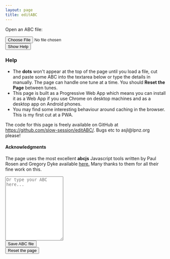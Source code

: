 ```yaml
---
layout: page
title: editABC
---
```

<script type="module">
/*
 This code uses the pwa-update web component https://github.com/pwa-builder/pwa-update to register your service worker,
 tell the user when there is an update available and let the user know when your PWA is ready to use offline.
*/

import 'https://cdn.jsdelivr.net/npm/@pwabuilder/pwaupdate';

const el = document.createElement('pwa-update');
document.body.appendChild(el);
</script>

<!-- Draw the dots -->
<div class="row">
    <div id="abcPaper" class="abcPaper"></div>
        <!-- Show ABC errors -->
    <div id='abcWarnings' class='abcWarnings'></div>
    <div id="abcAudio"></div>    
</div>

<label for="filesRow">Open an ABC file:</label>
<div id="filesRow" class="row small-up-1 medium-up-2 large-up-2">
    <!-- Group the input and controls for ABC-->
    <div class="small-9 columns">
        <input type="file" id="files" class='filterButton' aria-label="Open ABC file" name="files[]" accept=".abc" />
    </div>
    <output id="fileInfo"></output>
    <div class="small-3 columns">
        <input value='Show Help' id='help' type='button' class='filterButton' aria-label="Help" onclick='toggleHelp(this)'/>
    </div>
</div>

<div id="editHelp" class="row editHelp">
<h3>Help</h3>
<ul>
    <li>The <strong>dots</strong> won't appear at the top of the page until you load a file, cut and paste some ABC into the textarea below or type the details in manually. The page can handle one tune at a time. You should <strong>Reset the Page</strong> between tunes.</li>
    <li>This page is built as a Progressive Web App which means you can install it as a Web App if you use Chrome on desktop machines and as a desktop app on Android phones.</li> 
    <li>You may find some interesting behaviour around caching in the browser. This is my first cut at a PWA.</li>
</ul>
<p>The code for this page is freely available on GitHub at <a href="https://github.com/slow-session/editABC/">https://github.com/slow-session/editABC/</a>. Bugs etc to asjl@lpnz.org please!</p>

<h4>Acknowledgments</h4>

<p>The page uses the most excellent <strong>abcjs</strong> Javascript tools written by Paul Rosen and Gregory Dyke available <a href="https://www.abcjs.net/">here.</a> Many thanks to them for all their fine work on this.</p>

</div>

<div class="row">
    <textarea name='abc' id="textAreaABC" class="abcText" aria-label="textarea ABC" rows="13" spellcheck="false" placeholder="Or type your ABC here..."></textarea>
</div>

<div class="row small-up-2 medium-up-2 large-up-2">
    <div class="small-6 columns">
        <input value='Save ABC file' id='save' type='button' class='filterButton' aria-label="Save ABC file" onclick='wssTools.downloadABCFile(document.getElementById("textAreaABC").value)' />
    </div>
    <div class="small-3 columns">
        <input value='Reset the page' id='reset' type='button' class='filterButton' aria-label="Reset page" onclick='resetEditABCpage()'/>
    </div>

</div>


<script>

let abcEditor = null;

document.addEventListener("DOMContentLoaded", function (event) {
    // Check for the various File API support.
    var fileInfo = document.getElementById('fileInfo');
    if (window.File && window.FileReader && window.FileList && window.Blob) {
        document.getElementById('files').addEventListener('change', handleABCFileSelect, false);
    } else {
        fileInfo.innerHTML = 'The File APIs are not fully supported in this browser.';
    }

    abcEditor = new window.ABCJS.Editor("textAreaABC", {
        paper_id: "abcPaper",
        warnings_id:"abcWarnings",
        render_options: {responsive: 'resize'},
        indicate_changed: "true",
        synth: { el: "#abcAudio", options: {
                displayLoop: false,
                displayRestart: true,
                displayPlay: true,
                displayProgress: true,
                displayWarp: false,
            }
        }
    });
});


function handleABCFileSelect(evt) {
    evt.stopPropagation();
    evt.preventDefault();

    var files = evt.target.files; // FileList object.

    // files is a FileList of File objects. List some properties.
    for (var i = 0, f; f = files[i]; i++) {
        var reader = new FileReader();

        reader.onload = function(e) {
            // Is ABC file valid?
            if ((wssTools.getABCheaderValue("X:", this.result) == '')
                || (wssTools.getABCheaderValue("T:", this.result) == '')
                || (wssTools.getABCheaderValue("K:", this.result) == '')) { fileInfo.innerHTML = "Invalid ABC file";
                return (1);
            }
            // Show the dots
            textAreaABC.value = this.result + '\n';
            
            // Gross hack to get the ABC to draw after file is loaded
            // The option 'drawABChack' doesn't exist and is silently ignored
            // but this forces a redraw
            abcEditor.paramChanged({drawABChack: 1});
        };
        reader.readAsText(f);
    }
}

function resetEditABCpage () {
    document.getElementById("abcPaper").innerHTML = '';
    document.getElementById("abcPaper").style.paddingBottom = "0px";
    document.getElementById("abcPaper").style.overflow = "auto";
    textAreaABC.value = "";
    document.getElementById('abcWarnings').innerHTML = 'No errors';
    files.value = '';
}

function toggleHelp(button) {
    switch (button.value) {
        case "Show Help":
            button.value = "Hide Help";
            document.getElementById('editHelp').style.display= "block" ;
            break;
        case "Hide Help":
            button.value = "Show Help";
            document.getElementById('editHelp').style.display= "none" ;
            break;
    }
}

</script>
